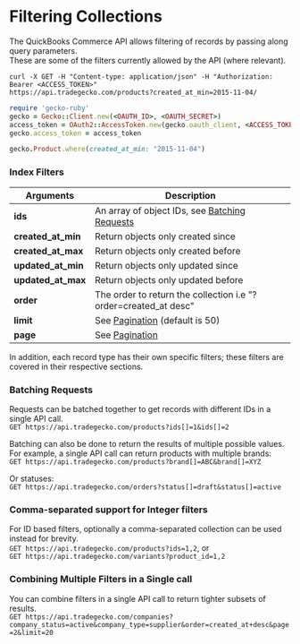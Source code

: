 # Filtering Collections

The QuickBooks Commerce API allows filtering of records by passing along query parameters.  
These are some of the filters currently allowed by the API (where relevant).

```shell
curl -X GET -H "Content-type: application/json" -H "Authorization: Bearer <ACCESS_TOKEN>"
https://api.tradegecko.com/products?created_at_min=2015-11-04/
```

```ruby
require 'gecko-ruby'
gecko = Gecko::Client.new(<OAUTH_ID>, <OAUTH_SECRET>)
access_token = OAuth2::AccessToken.new(gecko.oauth_client, <ACCESS_TOKEN>)
gecko.access_token = access_token

gecko.Product.where(created_at_min: "2015-11-04")
```

###  Index Filters

| Arguments          | Description
|--------------------|--------------------
| **ids**            | An array of object IDs, see [Batching Requests](#batching-requests)
| **created_at_min** | Return objects only created since
| **created_at_max** | Return objects only created before
| **updated_at_min** | Return objects only updated since
| **updated_at_max** | Return objects only updated before
| **order**          | The order to return the collection i.e "?order=created_at desc"
| **limit**          | See [Pagination](#pagination) (default is 50)
| **page**           | See [Pagination](#pagination)

In addition, each record type has their own specific filters; 
these filters are covered in their respective sections.

### Batching Requests
Requests can be batched together to get records with different IDs in a single API call.  
`GET https://api.tradegecko.com/products?ids[]=1&ids[]=2`

Batching can also be done to return the results of multiple possible values.  
For example, a single API call can return products with multiple brands:  
`GET https://api.tradegecko.com/products?brand[]=ABC&brand[]=XYZ`

Or statuses:  
`GET https://api.tradegecko.com/orders?status[]=draft&status[]=active`

### Comma-separated support for Integer filters
For ID based filters, optionally a comma-separated collection can be used instead for brevity.  
`GET https://api.tradegecko.com/products?ids=1,2`, or  
`GET https://api.tradegecko.com/variants?product_id=1,2`

### Combining Multiple Filters in a Single call
You can combine filters in a single API call to return tighter subsets of results.  
`GET https://api.tradegecko.com/companies?company_status=active&company_type=supplier&order=created_at+desc&page=2&limit=20`
